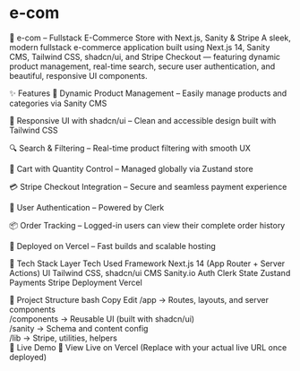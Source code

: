 # e-com
🛒 e-com – Fullstack E-Commerce Store with Next.js, Sanity & Stripe
A sleek, modern fullstack e-commerce application built using Next.js 14, Sanity CMS, Tailwind CSS, shadcn/ui, and Stripe Checkout — featuring dynamic product management, real-time search, secure user authentication, and beautiful, responsive UI components.

✨ Features
🔄 Dynamic Product Management – Easily manage products and categories via Sanity CMS

🎨 Responsive UI with shadcn/ui – Clean and accessible design built with Tailwind CSS

🔍 Search & Filtering – Real-time product filtering with smooth UX

🛒 Cart with Quantity Control – Managed globally via Zustand store

💳 Stripe Checkout Integration – Secure and seamless payment experience

👤 User Authentication – Powered by Clerk

📦 Order Tracking – Logged-in users can view their complete order history

🚀 Deployed on Vercel – Fast builds and scalable hosting

🧠 Tech Stack
Layer	Tech Used
Framework	Next.js 14 (App Router + Server Actions)
UI	Tailwind CSS, shadcn/ui
CMS	Sanity.io
Auth	Clerk
State	Zustand
Payments	Stripe
Deployment	Vercel

📁 Project Structure
bash
Copy
Edit
/app        → Routes, layouts, and server components  
/components → Reusable UI (built with shadcn/ui)  
/sanity     → Schema and content config  
/lib        → Stripe, utilities, helpers  
🔗 Live Demo
🔗 View Live on Vercel
(Replace with your actual live URL once deployed)
